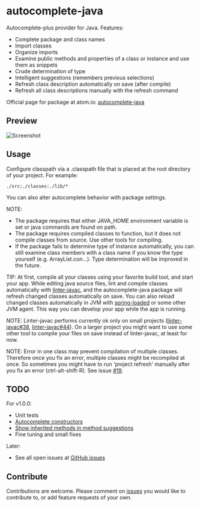 # autocomplete-java

Autocomplete-plus provider for Java. Features:

* Complete package and class names
* Import classes
* Organize imports
* Examine public methods and properties of a class or instance and use them as snippets
* Crude determination of type
* Intelligent suggestions (remembers previous selections)
* Refresh class description automatically on save (after compile)
* Refresh all class descriptions manually with the refresh command

Official page for package at atom.io: [autocomplete-java](https://atom.io/packages/autocomplete-java)

## Preview

![Screenshot](https://raw.github.com/keskiju/autocomplete-java/master/screenshot.gif)

## Usage

Configure classpath via a .classpath file that is placed at the root directory of your project. For example:

    ./src:./classes:./lib/*

You can also alter autocomplete behavior with package settings.  

NOTE:
* The package requires that either JAVA_HOME environment variable is set or java commands are found on path.
* The package requires compiled classes to function, but it does not compile classes from source. Use other tools for compiling.
* If the package fails to determine type of instance automatically, you can still examine class members with a class name if you know the type yourself (e.g. ArrayList.con...). Type determination will be improved in the future.

TIP: At first, compile all your classes using your favorite build tool, and start your app. While editing java source files, lint and compile classes automatically with [linter-javac](https://atom.io/packages/linter-javac), and the autocomplete-java package will refresh changed classes automatically on save. You can also reload changed classes automatically in JVM with [spring-loaded](https://github.com/spring-projects/spring-loaded) or some other JVM agent. This way you can develop your app while the app is running.

NOTE: Linter-javac performs currently ok only on small projects ([linter-javac#38](https://github.com/AtomLinter/linter-javac/issues/38), [linter-javac#44](https://github.com/AtomLinter/linter-javac/issues/44)). On a larger project you might want to use some other tool to compile your files on save instead of linter-javac, at least for now.

NOTE: Error in one class may prevent compilation of multiple classes. Therefore once you fix an error, multiple classes might be recompiled at once. So sometimes you might have to run 'project refresh' manually after you fix an error (ctrl-alt-shift-R). See issue [#19](https://github.com/keskiju/autocomplete-java/issues/19).

## TODO

For v1.0.0:
* Unit tests
* [Autocomplete constructors](https://github.com/keskiju/autocomplete-java/issues/2)
* [Show inherited methods in method suggestions](https://github.com/keskiju/autocomplete-java/issues/6)
* Fine tuning and small fixes

Later:
* See all open issues at [GitHub issues](https://github.com/keskiju/autocomplete-java/issues)

## Contribute

Contributions are welcome. Please comment on [issues](https://github.com/keskiju/autocomplete-java/issues) you would like to contribute to, or add feature requests of your own.
